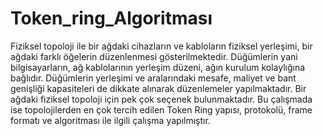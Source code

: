 # Token_ring_Algoritması

Fiziksel topoloji ile bir ağdaki cihazların ve kabloların fiziksel yerleşimi, bir ağdaki farklı öğelerin düzenlenmesi gösterilmektedir. Düğümlerin yani bilgisayarların, ağ kablolarının yerleşim düzeni, ağın kurulum kolaylığına bağlıdır. Düğümlerin yerleşimi ve aralarındaki mesafe, maliyet ve bant genişliği kapasiteleri de dikkate alınarak düzenlemeler yapılmaktadır. Bir ağdaki fiziksel topoloji için pek çok seçenek bulunmaktadır. Bu çalışmada ise topolojilerden en çok tercih edilen Token Ring yapısı, protokolü, frame formatı ve algoritması ile ilgili çalışma yapılmıştır.
